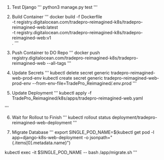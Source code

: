 1. Test Django
'''
python3 manage.py test
'''

2. Build Container
'''
docker build -f Dockerfile \
    -t registry.digitalocean.com/tradepro-reimagined-k8s/tradepro-reimagined-web:latest \
    -t registry.digitalocean.com/tradepro-reimagined-k8s/tradepro-reimagined-web:v1 \
    .
'''

3. Push Container to DO Repo
'''
docker push registry.digitalocean.com/tradepro-reimagined-k8s/tradepro-reimagined-web --all-tags
'''

4. Update Secrets
'''
kubectl delete secret generic tradepro-reimagined-web-prod-env
kubectl create secret generic tradepro-reimagined-web-prod-env --from-env-file=TradePro_Reimagined/.env.prod
'''

5. Update Deployment
'''
kubectl apply -f TradePro_Reimagined/k8s/apps/tradepro-reimagined-web.yaml

'''

6. Wait for Rollout to Finish
'''
kubectl rollout status deployment/tradepro-reimagined-web-deployment
'''

7. Migrate Database
'''
export SINGLE_POD_NAME=$(kubectl get pod -l app=django-k8s-web-deployment -o jsonpath="{.items[0].metadata.name}")

kubectl exec -it $SINGLE_POD_NAME -- bash /app/migrate.sh
'''